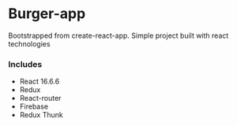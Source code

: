 # Burger-app
Bootstrapped from create-react-app. Simple project built with react technologies

### Includes
 * React 16.6.6
 * Redux
 * React-router
 * Firebase
 * Redux Thunk
 

 
